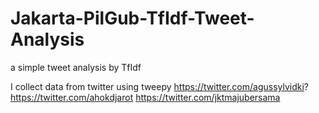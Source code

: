 # Jakarta-PilGub-TfIdf-Tweet-Analysis

a simple tweet analysis by TfIdf

I collect data from twitter using tweepy
https://twitter.com/agussylvidki?
https://twitter.com/ahokdjarot
https://twitter.com/jktmajubersama
